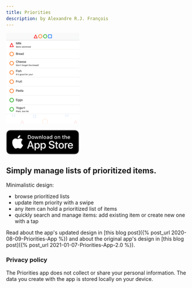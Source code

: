 ```yaml
---
title: Priorities
description: by Alexandre R.J. François
---
```


<img src="assets/images/priorities.png" alt="Priorities screenshot" width="200"/>

[<img alt="Download on the App Store" width="200" src="../assets/images/Download_on_the_App_Store_Badge_US-UK_RGB_blk_092917.svg" />](https://apps.apple.com/us/app/priorities-sorted/id1469567351)

## Simply manage lists of prioritized items.

Minimalistic design:
* browse prioritized lists
* update item priority with a swipe
* any item can hold a prioritized list of items
* quickly search and manage items: add existing item or create new one with a tap

Read about the app's updated design in [this blog post]({% post_url 2020-08-09-Priorities-App %}) and about the original app's design in [this blog post]({% post_url 2021-01-07-Priorities-App-2.0 %}).

### Privacy policy

The Priorities app does not collect or share your personal information. The data you create with the app is stored locally on your device.
